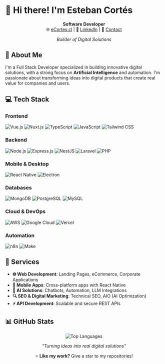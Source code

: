 # 👋 Hi there! I'm Esteban Cortés

<div align="center">

**Software Developer**  
🌐 [eCortes.cl](https://ecortes.cl) | 💼 [LinkedIn](https://linkedin.com/in/ecortescl) | 📧 [Contact](mailto:hola@ecortes.cl)

_Builder of Digital Solutions_

</div>

## 🚀 About Me

I'm a Full Stack Developer specialized in building innovative digital solutions, with a strong focus on **Artificial Intelligence** and automation. I'm passionate about transforming ideas into digital products that create real value for companies and users.

## 💻 Tech Stack

### **Frontend**

![Vue.js](https://img.shields.io/badge/Vue.js-4FC08D?style=flat-square&logo=vue.js&logoColor=white)
![Nuxt.js](https://img.shields.io/badge/Nuxt.js-00DC82?style=flat-square&logo=nuxt.js&logoColor=white)
![TypeScript](https://img.shields.io/badge/TypeScript-3178C6?style=flat-square&logo=typescript&logoColor=white)
![JavaScript](https://img.shields.io/badge/JavaScript-F7DF1E?style=flat-square&logo=javascript&logoColor=black)
![Tailwind CSS](https://img.shields.io/badge/Tailwind_CSS-38B2AC?style=flat-square&logo=tailwind-css&logoColor=white)

### **Backend**

![Node.js](https://img.shields.io/badge/Node.js-339933?style=flat-square&logo=node.js&logoColor=white)
![Express.js](https://img.shields.io/badge/Express.js-000000?style=flat-square&logo=express&logoColor=white)
![NestJS](https://img.shields.io/badge/NestJS-E0234E?style=flat-square&logo=nestjs&logoColor=white)
![Laravel](https://img.shields.io/badge/Laravel-FF2D20?style=flat-square&logo=laravel&logoColor=white)
![PHP](https://img.shields.io/badge/PHP-777BB4?style=flat-square&logo=php&logoColor=white)

### **Mobile & Desktop**

![React Native](https://img.shields.io/badge/React_Native-61DAFB?style=flat-square&logo=react&logoColor=black)
![Electron](https://img.shields.io/badge/Electron-47848F?style=flat-square&logo=electron&logoColor=white)

### **Databases**

![MongoDB](https://img.shields.io/badge/MongoDB-47A248?style=flat-square&logo=mongodb&logoColor=white)
![PostgreSQL](https://img.shields.io/badge/PostgreSQL-336791?style=flat-square&logo=postgresql&logoColor=white)
![MySQL](https://img.shields.io/badge/MySQL-4479A1?style=flat-square&logo=mysql&logoColor=white)

### **Cloud & DevOps**

![AWS](https://img.shields.io/badge/AWS-FF9900?style=flat-square&logo=amazon-aws&logoColor=white)
![Google Cloud](https://img.shields.io/badge/Google_Cloud-4285F4?style=flat-square&logo=google-cloud&logoColor=white)
![Vercel](https://img.shields.io/badge/Vercel-000000?style=flat-square&logo=vercel&logoColor=white)

### **Automation**

![n8n](https://img.shields.io/badge/n8n-EA4B71?style=flat-square&logo=n8n&logoColor=white)
![Make](https://img.shields.io/badge/Make-6E4AEB?style=flat-square&logo=make&logoColor=white)

## 🎯 Services

- **🌐 Web Development**: Landing Pages, eCommerce, Corporate Applications  
- **📱 Mobile Apps**: Cross-platform apps with React Native  
- **🤖 AI Solutions**: Chatbots, Automation, LLM Integrations  
- **🔍 SEO & Digital Marketing**: Technical SEO, AIO (AI Optimization)  
- **⚡ API Development**: Scalable and secure REST APIs

## 📊 GitHub Stats

<div align="center">

![Top Languages](https://github-readme-stats.vercel.app/api/top-langs/?username=ecortescl&layout=compact&theme=dark&hide_border=true&bg_color=0D1117)

</div>

<div align="center">

_"Turning ideas into real digital solutions"_

⭐ **Like my work?** Give a star to my repositories!

</div>
